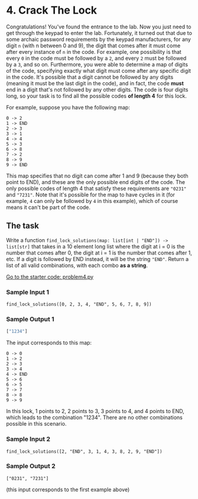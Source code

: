 
# 4. Crack The Lock
Congratulations! You've found the entrance to the lab. Now you just need to get through the keypad to enter
the lab. Fortunately, it turned out that due to some archaic password requirements by the keypad manufacturers,
for any digit `n` (with n between 0 and 9), the digit that comes after it must come after every instance of `n` in
the code. For example, one possibility is that every `0` in the code must be followed by a `2`, and every `2` must be
followed by a `3`, and so on. Furthermore, you were able to determine a map of digits of the code, specifying exactly
what digit must come after any specific digit in the code. It's possible that a digit cannot be followed by any digits
(meaning it must be the last digit in the code), and in fact, the code **must** end in a digit that's not followed
by any other digits. The code is four digits long, so your task is to find all the possible codes 
**of length 4** for this lock.

For example, suppose you have the following map:
```
0 -> 2
1 -> END
2 -> 3
3 -> 1
4 -> 4
5 -> 3
6 -> 8
7 -> 2
8 -> 9
9 -> END
```
This map specifies that no digit can come after 1 and 9 (because they both point to END), and these are the only possible
end digits of the code. The only possible codes of length 4 that satisfy these requirements are `"0231"` and `"7231"`. 
Note that it's possible for the map to have cycles in it (for example, `4` can only be followed by `4` in this example), 
which of course means it can't be part of the code.

## The task
Write a function `find_lock_solutions(map: list[int | "END"]) -> list[str]` that takes in a 10 element long list where the
digit at i = 0 is the number that comes after 0, the digit at i = 1 is the number that comes after 1, etc. If a digit is followed
by END instead, it will be the string `"END"`. Return a list of all valid combinations, with each combo **as a string**.

[Go to the starter code: problem4.py](problem4.py)

### Sample Input 1
```python3
find_lock_solutions([0, 2, 3, 4, "END", 5, 6, 7, 8, 9])
```
### Sample Output 1
```python
["1234"]
```
The input corresponds to this map:
```
0 -> 0
1 -> 2
2 -> 3
3 -> 4
4 -> END
5 -> 6
6 -> 5
7 -> 7
8 -> 8
9 -> 9
```
In this lock, 1 points to 2, 2 points to 3, 3 points to 4, and 4 points to END, which leads to the combination "1234". There
are no other combinations possible in this scenario.

### Sample Input 2
```python3
find_lock_solutions([2, "END", 3, 1, 4, 3, 8, 2, 9, "END"])
```
### Sample Output 2
```python3
["0231", "7231"]
```
(this input corresponds to the first example above)
